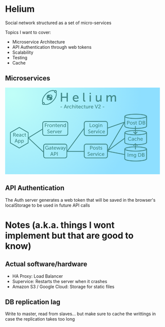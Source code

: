 # Helium

Social network structured as a set of micro-services

Topics I want to cover:
- Microservice Architecture
- API Authentication through web tokens
- Scalability
- Testing
- Cache


## Microservices

![pic](/readme-imgs/charts.png)

## API Authentication
The Auth server generates a web token that will be saved in the browser's localStorage to be used in future API calls



# Notes (a.k.a. things I wont implement but that are good to know)

## Actual software/hardware
- HA Proxy: Load Balancer
- Supervice: Restarts the server when it crashes
- Amazon S3 / Google Cloud: Storage for static files

## DB replication lag
Write to master, read from slaves... but make sure to cache the writtings in case the replication takes too long